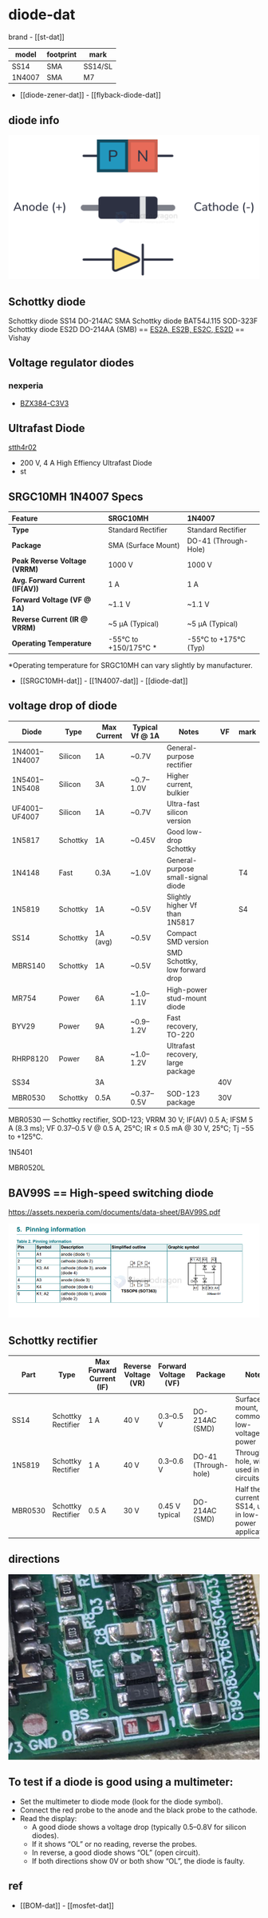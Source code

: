 
# diode-dat

brand - [[st-dat]]

| model  | footprint | mark    |
| ------ | --------- | ------- |
| SS14   | SMA       | SS14/SL |
| 1N4007 | SMA       | M7      |


- [[diode-zener-dat]] - [[flyback-diode-dat]]


## diode info 

![](2025-08-27-12-53-45.png)

## Schottky diode

Schottky diode SS14 DO-214AC SMA
Schottky diode BAT54J.115 SOD-323F
Schottky diode ES2D DO-214AA (SMB) == [ES2A, ES2B, ES2C, ES2D](https://www.vishay.com/docs/88587/es2.pdf) == Vishay

## Voltage regulator diodes

### nexperia

- [BZX384-C3V3](https://www.nexperia.com/product/BZX384-C3V3)

## Ultrafast Diode

[stth4r02](https://www.st.com/en/diodes-and-rectifiers/stth4r02.html)

- 200 V, 4 A High Effiency Ultrafast Diode
- st 




## SRGC10MH 1N4007 Specs 

| Feature                           | SRGC10MH              | 1N4007                |
| :-------------------------------- | :-------------------- | :-------------------- |
| **Type**                          | Standard Rectifier    | Standard Rectifier    |
| **Package**                       | SMA (Surface Mount)   | DO-41 (Through-Hole)  |
| **Peak Reverse Voltage (VRRM)**   | 1000 V                | 1000 V                |
| **Avg. Forward Current (IF(AV))** | 1 A                   | 1 A                   |
| **Forward Voltage (VF @ 1A)**     | ~1.1 V                | ~1.1 V                |
| **Reverse Current (IR @ VRRM)**   | ~5 µA (Typical)       | ~5 µA (Typical)       |
| **Operating Temperature**         | -55°C to +150/175°C * | -55°C to +175°C (Typ) |

*Operating temperature for SRGC10MH can vary slightly by manufacturer.

- [[SRGC10MH-dat]] - [[1N4007-dat]] - [[diode-dat]]

## voltage drop of diode 

| Diode         | Type     | Max Current | Typical Vf @ 1A | Notes                              | VF  | mark |
| ------------- | -------- | ----------- | --------------- | ---------------------------------- | --- | ---- |
| 1N4001–1N4007 | Silicon  | 1A          | ~0.7V           | General-purpose rectifier          |     |      |
| 1N5401–1N5408 | Silicon  | 3A          | ~0.7–1.0V       | Higher current, bulkier            |     |      |
| UF4001–UF4007 | Silicon  | 1A          | ~0.7V           | Ultra-fast silicon version         |     |      |
| 1N5817        | Schottky | 1A          | ~0.45V          | Good low-drop Schottky             |     |      |
| 1N4148        | Fast     | 0.3A        | ~1.0V           | General-purpose small-signal diode |     | T4   |
| 1N5819        | Schottky | 1A          | ~0.5V           | Slightly higher Vf than 1N5817     |     | S4   |
| SS14          | Schottky | 1A (avg)    | ~0.5V           | Compact SMD version                |     |      |
| MBRS140       | Schottky | 1A          | ~0.5V           | SMD Schottky, low forward drop     |     |      |
| MR754         | Power    | 6A          | ~1.0–1.1V       | High-power stud-mount diode        |     |      |
| BYV29         | Power    | 9A          | ~0.9–1.2V       | Fast recovery, TO-220              |     |      |
| RHRP8120      | Power    | 8A          | ~1.0–1.2V       | Ultrafast recovery, large package  |     |      |
| SS34          |          | 3A          |                 |                                    | 40V |      |
| MBR0530       | Schottky | 0.5A        | ~0.37–0.5V      | SOD-123 package                    | 30V |      |


MBR0530 — Schottky rectifier, SOD-123; VRRM 30 V; IF(AV) 0.5 A; IFSM 5 A (8.3 ms); VF 0.37–0.5 V @ 0.5 A, 25°C; IR ≤ 0.5 mA @ 30 V, 25°C; Tj −55 to +125°C.

1N5401 

MBR0520L

## BAV99S == High-speed switching diode

https://assets.nexperia.com/documents/data-sheet/BAV99S.pdf

![](2025-08-19-16-51-09.png)

## Schottky rectifier


| Part    | Type              | Max Forward Current (IF) | Reverse Voltage (VR) | Forward Voltage (VF) | Package         | Notes |
|---------|-----------------|-------------------------|--------------------|--------------------|----------------|-------|
| SS14    | Schottky Rectifier | 1 A                     | 40 V               | 0.3–0.5 V          | DO-214AC (SMD) | Surface-mount, common for low-voltage power |
| 1N5819  | Schottky Rectifier | 1 A                     | 40 V               | 0.3–0.6 V          | DO-41 (Through-hole) | Through-hole, widely used in DIY circuits |
| MBR0530 | Schottky Rectifier | 0.5 A                   | 30 V               | 0.45 V typical     | DO-214AC (SMD) | Half the current of SS14, used in low-power applications |



## directions 

![](2025-08-26-18-22-24.png)


## To test if a diode is good using a multimeter:

- Set the multimeter to diode mode (look for the diode symbol).
- Connect the red probe to the anode and the black probe to the cathode.
- Read the display:
    - A good diode shows a voltage drop (typically 0.5–0.8V for silicon diodes).
    - If it shows “OL” or no reading, reverse the probes.
    - In reverse, a good diode shows “OL” (open circuit).
    - If both directions show 0V or both show “OL”, the diode is faulty.




## ref 

- [[BOM-dat]] - [[mosfet-dat]]